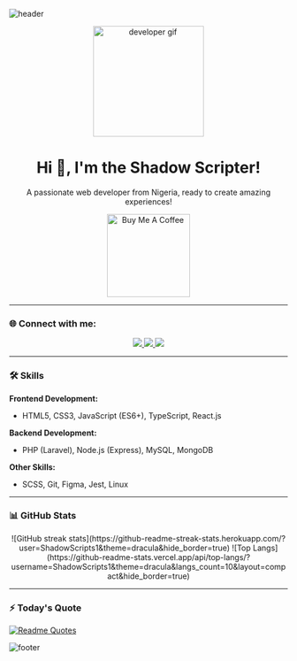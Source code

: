 ![header](https://capsule-render.vercel.app/api?type=waving&color=gradient&height=250&section=header&text=Shadow%20Scripter&fontSize=70&animation=fadeIn&fontAlignY=35&descAlignY=50&desc=Full%20Stack%20Web%20Developer&descAlign=62)


<div align="center">
  <img src="https://github.com/HalemoGPA/HalemoGPA/blob/main/images/Developer.gif" alt="developer gif" height="200px">
</div>

<h1 align="center">Hi 👋, I'm the Shadow Scripter!</h1>

<p align="center">
  A passionate web developer from Nigeria, ready to create amazing experiences!
</p>

<div align="center">
  <a href="https://www.buymeacoffee.com/ShadowScripts1" target="_blank">
    <img src="https://cdn.buymeacoffee.com/buttons/v2/default-red.png" alt="Buy Me A Coffee" width="150" >
  </a>
</div>

---

### 🌐 Connect with me:
<p align="center">
  <a href="https://twitter.com/ShadowScripts1_git" target="blank">
    <img src="https://img.shields.io/badge/Twitter-%231DA1F2.svg?style=for-the-badge&logo=twitter&logoColor=white" />
  </a>
  <a href="https://linkedin.com/in/chidera-eric-13870922b/" target="blank">
    <img src="https://img.shields.io/badge/LinkedIn-%230077B5.svg?style=for-the-badge&logo=linkedin&logoColor=white" />
  </a>
  <a href="mailto:ShadowScripts1@proton.me">
    <img src="https://img.shields.io/badge/Gmail-D14836?style=for-the-badge&logo=gmail&logoColor=white" />
  </a>
</p>

---

### 🛠 Skills
**Frontend Development:**
- HTML5, CSS3, JavaScript (ES6+), TypeScript, React.js

**Backend Development:**
- PHP (Laravel), Node.js (Express), MySQL, MongoDB

**Other Skills:**
- SCSS, Git, Figma, Jest, Linux

---

### 📊 GitHub Stats
<div align="center">
  ![GitHub streak stats](https://github-readme-streak-stats.herokuapp.com/?user=ShadowScripts1&theme=dracula&hide_border=true)  
  ![Top Langs](https://github-readme-stats.vercel.app/api/top-langs/?username=ShadowScripts1&theme=dracula&langs_count=10&layout=compact&hide_border=true)
</div>

---

### ⚡️ Today's Quote
[![Readme Quotes](https://quotes-github-readme.vercel.app/api?type=horizontal&theme=dracula)](https://github.com/piyushsuthar/github-readme-quotes)

![footer](https://capsule-render.vercel.app/api?type=waving&color=gradient&height=250&section=footer&descAlignY=51&descAlign=62&desc=Thanks%20for%20stopping%20by!&descAlign=62)
